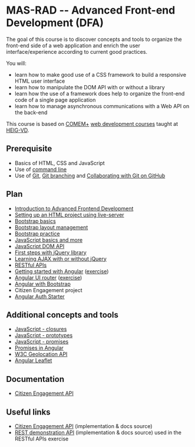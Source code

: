 # MAS-RAD -- Advanced Front-end Development (DFA)

The goal of this course is to discover concepts and tools to organize the front-end side of a web application and enrich the user interface/experience according to current good practices.

You will:

* learn how to make good use of a CSS framework to build a responsive HTML user interface
* learn how to manipulate the DOM API with or without a library
* learn how the use of a framework does help to organize the front-end code of a single page application
* learn how to manage asynchronous communications with a Web API on the back-end

This course is based on [COMEM+][comem] [web development courses][comem-webdev] taught at [HEIG-VD][heig].

## Prerequisite

* Basics of HTML, CSS and JavaScript
* Use of [command line][cli]
* Use of [Git][git], [Git branching][git-b] and [Collaborating with Git on GitHub][collab]

## Plan

* [Introduction to Advanced Frontend Development][dfa]
* [Setting up an HTML project using live-server][projset]
* [Bootstrap basics][bb]
* [Bootstrap layout management][blm]
* [Bootstrap practice][bex]
* [JavaScript basics and more][js-bas]
* [JavaScript DOM API][js-dom]
* [First steps with jQuery library][jq-dom]
* [Learning AJAX with or without jQuery][js-ajax]
* [RESTful APIs][rest]
* [Getting started with Angular][ng] ([exercise][ng-exercise])
* [Angular UI router][ng-ui-router] ([exercise][ng-ui-router-exercise])
* [Angular with Bootstrap][ng-bootstrap]
* Citizen Engagement project
* [Angular Auth Starter][ng-starter]

## Additional concepts and tools

* [JavaScript - closures][js-clos]
* [JavaScript - prototypes][js-prot]
* [JavaScript - promises][js-prom]
* [Promises in Angular][ng-prom]
* [W3C Geolocation API][geo-api]
* [Angular Leaflet][angular-leafet]

## Documentation

* [Citizen Engagement API][citizen-engagement-api-docs]

## Useful links

* [Citizen Engagement API][citizen-engagement-api] (implementation & docs source)
* [REST demonstration API][rest-demo] (implementation & docs source) used in the RESTful APIs exercise



[comem]: http://www.heig-vd.ch/comem
[comem-webdev]: https://github.com/MediaComem/comem-webdev
[heig]: http://www.heig-vd.ch
[cli]: https://mediacomem.github.io/comem-webdev-docs/2017/subjects/cli?home=MediaComem%2Fcomem-masrad-dfa%23readme
[git]: https://mediacomem.github.io/comem-webdev-docs/2017/subjects/git?home=MediaComem%2Fcomem-masrad-dfa%23readme
[git-b]: https://mediacomem.github.io/comem-webdev-docs/2017/subjects/git-branching?home=MediaComem%2Fcomem-masrad-dfa%23readme
[collab]: https://mediacomem.github.io/comem-webdev-docs/2017/subjects/git-collaborating?home=MediaComem%2Fcomem-masrad-dfa%23readme
[dfa]: https://mediacomem.github.io/comem-webdev-docs/2017/subjects/masrad-intro?home=MediaComem%2Fcomem-masrad-dfa%23readme
[projset]: https://mediacomem.github.io/comem-webdev-docs/2017/subjects/masrad-project-setup?home=MediaComem%2Fcomem-masrad-dfa%23readme
[bb]: https://mediacomem.github.io/comem-webdev-docs/2017/subjects/bootstrap?home=MediaComem%2Fcomem-masrad-dfa%23readme
[blm]: https://mediacomem.github.io/comem-webdev-docs/2017/subjects/bootstrap-layout-management?home=MediaComem%2Fcomem-masrad-dfa%23readme
[bex]: https://mediacomem.github.io/comem-webdev-docs/2017/subjects/masrad-bootstrap-practice?home=MediaComem%2Fcomem-masrad-dfa%23readme
[citizen-engagement-api]: https://github.com/MediaComem/comem-citizen-engagement-api
[citizen-engagement-api-docs]: https://mediacomem.github.io/comem-citizen-engagement-api/
[js-bas]: https://mediacomem.github.io/comem-webdev-docs/2017/subjects/js?home=MediaComem%2Fcomem-masrad-dfa%23readme
[js-dom]: https://mediacomem.github.io/comem-webdev-docs/2017/subjects/js-dom?home=MediaComem%2Fcomem-masrad-dfa%23readme
[js-ajax]: https://mediacomem.github.io/comem-webdev-docs/2017/subjects/js-ajax?home=MediaComem%2Fcomem-masrad-dfa%23readme
[jq-dom]: https://mediacomem.github.io/comem-webdev-docs/2017/subjects/jquery-dom?home=MediaComem%2Fcomem-masrad-dfa%23readme
[ng]: https://mediacomem.github.io/comem-webdev-docs/2017/subjects/angular?home=MediaComem%2Fcomem-masrad-dfa%23readme
[ng-bootstrap]: https://mediacomem.github.io/comem-webdev-docs/2017/subjects/angular-ui-bootstrap?home=MediaComem%2Fcomem-masrad-dfa%23readme
[ng-exercise]: https://github.com/MediaComem/comem-masrad-dfa-angular-exercise
[ng-prom]: https://mediacomem.github.io/comem-webdev-docs/2017/subjects/angular-promises?home=MediaComem%2Fcomem-masrad-dfa%23readme
[ng-ui-router]: https://mediacomem.github.io/comem-webdev-docs/2017/subjects/angular-ui-router?home=MediaComem%2Fcomem-masrad-dfa%23readme
[ng-ui-router-exercise]: https://github.com/MediaComem/comem-webdev-angular-ui-router-exercise
[js-clos]: https://mediacomem.github.io/comem-webdev-docs/2017/subjects/js-closures?home=MediaComem%2Fcomem-masrad-dfa%23readme
[js-prom]: https://mediacomem.github.io/comem-webdev-docs/2017/subjects/js-promises?home=MediaComem%2Fcomem-masrad-dfa%23readme
[js-prot]: https://mediacomem.github.io/comem-webdev-docs/2017/subjects/js-prototypes?home=MediaComem%2Fcomem-masrad-dfa%23readme
[geo-api]: https://developer.mozilla.org/en-US/docs/Web/API/Geolocation/Using_geolocation
[mapbox]: https://www.mapbox.com/mapbox.js/api/v3.0.1/
[rest]: https://mediacomem.github.io/comem-webdev-docs/2017/subjects/rest?home=MediaComem%2Fcomem-masrad-dfa%23readme
[rest-demo]: https://github.com/MediaComem/comem-webdev-express-rest-demo
[ng-starter]: 
https://mediacomem.github.io/comem-webdev-docs/2017/subjects/angular-auth-starter/
[angular-leafet]: https://mediacomem.github.io/comem-webdev-docs/2017/subjects/angular-leaflet/
